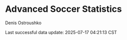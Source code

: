 # Advanced Soccer Statistics
Denis Ostroushko

<!-- gfm -->

Last successful data update: 2025-07-17 04:21:13 CST
